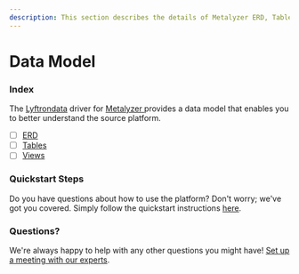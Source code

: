 ```yaml
---
description: This section describes the details of Metalyzer ERD, Tables, and Views.
---
```


# Data Model

### Index

The  [Lyftrondata](https://www.lyftrondata.com/) driver for [Metalyzer](https://www.lyftrondata.com/integration/metalyzer/)[ ](https://www.lyftrondata.com/integration/metalyzer/)provides a data model that enables you to better understand the source platform.

* [ ] [ERD](../../../marketing-analytics/metalyzer/data-model/erd.md)
* [ ] [Tables](../../../marketing-analytics/metalyzer/data-model/tables.md)
* [ ] [Views](../../../marketing-analytics/metalyzer/data-model/views.md)

### Quickstart Steps

Do you have questions about how to use the platform? Don't worry; we've got you covered. Simply follow the quickstart instructions [here](../../../../quickstart-steps.md).

### Questions? <a href="#questions" id="questions"></a>

We're always happy to help with any other questions you might have! [Set up a meeting with our experts](https://www.lyftrondata.com/book-a-meeting/).

